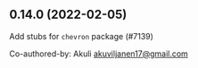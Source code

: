 ## 0.14.0 (2022-02-05)

Add stubs for `chevron` package (#7139)

Co-authored-by: Akuli <akuviljanen17@gmail.com>

